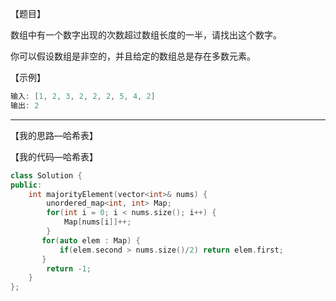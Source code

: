 【题目】

数组中有一个数字出现的次数超过数组长度的一半，请找出这个数字。

你可以假设数组是非空的，并且给定的数组总是存在多数元素。

【示例】

```c++
输入: [1, 2, 3, 2, 2, 2, 5, 4, 2]
输出: 2
```

---

【我的思路—哈希表】



【我的代码—哈希表】

```c++
class Solution {
public:
    int majorityElement(vector<int>& nums) {
        unordered_map<int, int> Map;
        for(int i = 0; i < nums.size(); i++) {
            Map[nums[i]]++;
        }
       for(auto elem : Map) {
           if(elem.second > nums.size()/2) return elem.first;
       }
        return -1;
    }
};
```

